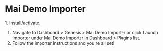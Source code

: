 # Mai Demo Importer

​1. Install/activate.
1. Navigate to Dashboard > Genesis > Mai Demo Importer or click Launch Importer under Mai Demo Importer in Dashboard > Plugins list.
1. Follow the importer instructions and you're all set!
